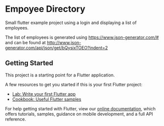 # Empoyee Directory

Small flutter example project using a login and displaying a list of employees.

The list of employees is generated using https://www.json-generator.com/# and can be found at http://www.json-generator.com/api/json/get/bQysixTOEO?indent=2

## Getting Started

This project is a starting point for a Flutter application.

A few resources to get you started if this is your first Flutter project:

- [Lab: Write your first Flutter app](https://flutter.io/docs/get-started/codelab)
- [Cookbook: Useful Flutter samples](https://flutter.io/docs/cookbook)

For help getting started with Flutter, view our 
[online documentation](https://flutter.io/docs), which offers tutorials, 
samples, guidance on mobile development, and a full API reference.
